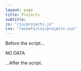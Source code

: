 ```yaml
---
layout: page
title: Projects
subtitle: 
js: "/js/projects.js"
css: "/assets/css/projects.css"
---
```


<!DOCTYPE HTML>
<html>

<body>


  <p>Before the script...</p>
  <div id="container">
    <div id="output">NO DATA</div>
  </div>

  <!-- <script src="https://ajax.googleapis.com/ajax/libs/jquery/2.1.1/jquery.min.js"></script> -->
  

  <script>
    var url = "http://danieltobon43.pythonanywhere.com/projects";

    $.ajax({
      method: "GET",
      cache: false,
      url: url,
      success: function(data) {
        document.getElementById('output').innerHTML = data.total;
      },
      error: function(error) {
        //What do you want to do with the error?
      },
    });

</script>

  <p>...After the script.</p>

</body>

</html>